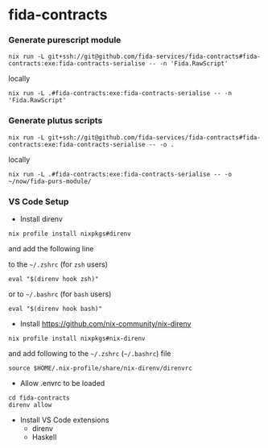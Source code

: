 fida-contracts
==============

### Generate purescript module

```
nix run -L git+ssh://git@github.com/fida-services/fida-contracts#fida-contracts:exe:fida-contracts-serialise -- -n 'Fida.RawScript'
```

locally
```
nix run -L .#fida-contracts:exe:fida-contracts-serialise -- -n 'Fida.RawScript'
```

### Generate plutus scripts

```
nix run -L git+ssh://git@github.com/fida-services/fida-contracts#fida-contracts:exe:fida-contracts-serialise -- -o .
```

locally
```
nix run -L .#fida-contracts:exe:fida-contracts-serialise -- -o ~/now/fida-purs-module/
```

### VS Code Setup

- Install direnv

```
nix profile install nixpkgs#direnv
```

and add the following line

to the `~/.zshrc` (for `zsh` users)

```
eval "$(direnv hook zsh)"
```

or to `~/.bashrc` (for `bash` users)

```
eval "$(direnv hook bash)"
```

- Install https://github.com/nix-community/nix-direnv

```
nix profile install nixpkgs#nix-direnv
```

and add following to the `~/.zshrc` (`~/.bashrc`) file

```
source $HOME/.nix-profile/share/nix-direnv/direnvrc
```

- Allow .envrc to be loaded

```
cd fida-contracts
direnv allow
```

- Install VS Code extensions
  * direnv
  * Haskell

